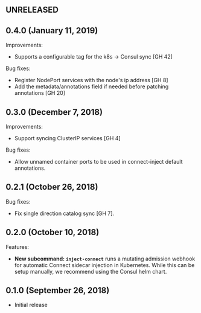 ## UNRELEASED

## 0.4.0 (January 11, 2019)
Improvements:

* Supports a configurable tag for the k8s -> Consul sync [GH 42]

Bug fixes:

* Register NodePort services with the node's ip address [GH 8]
* Add the metadata/annotations field if needed before patching annotations [GH 20]

## 0.3.0 (December 7, 2018)
Improvements:

* Support syncing ClusterIP services [GH 4]

Bug fixes:

* Allow unnamed container ports to be used in connect-inject default
  annotations.

## 0.2.1 (October 26, 2018)

Bug fixes:

* Fix single direction catalog sync [GH 7].

## 0.2.0 (October 10, 2018)

Features:

* **New subcommand: `inject-connect`** runs a mutating admission webhook for
  automatic Connect sidecar injection in Kubernetes. While this can be setup
  manually, we recommend using the Consul helm chart.

## 0.1.0 (September 26, 2018)

* Initial release

